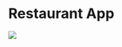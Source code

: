 # Restaurant App

<a href = "https://github.com/ozgun-kara/Restaurant" target = "_blank"> <img src = "https://img.buzzfeed.com/buzzfeed-static/static/2016-04/29/16/enhanced/webdr07/anigif_original-24637-1461963461-1.gif?downsize=700:*&output-format=auto&output-quality=auto" /> </a>

